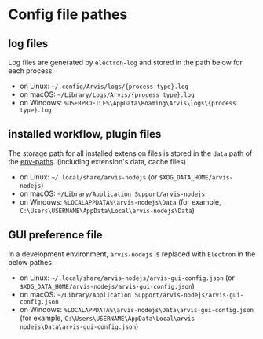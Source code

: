 # Config file pathes

## log files

Log files are generated by `electron-log` and stored in the path below for each process.

* on Linux: `~/.config/Arvis/logs/{process type}.log`
* on macOS: `~/Library/Logs/Arvis/{process type}.log`
* on Windows: `%USERPROFILE%\AppData\Roaming\Arvis\logs\{process type}.log`

## installed workflow, plugin files

The storage path for all installed extension files is stored in the `data` path of the [env-paths](https://github.com/sindresorhus/env-paths).
(including extension's data, cache files)

* on Linux: `~/.local/share/arvis-nodejs` (or `$XDG_DATA_HOME/arvis-nodejs`)
* on macOS: `~/Library/Application Support/arvis-nodejs`
* on Windows: `%LOCALAPPDATA%\arvis-nodejs\Data` (for example, `C:\Users\USERNAME\AppData\Local\arvis-nodejs\Data`)

## GUI preference file

In a development environment, `arvis-nodejs` is replaced with `Electron` in the below pathes.

* on Linux: `~/.local/share/arvis-nodejs/arvis-gui-config.json` (or `$XDG_DATA_HOME/arvis-nodejs/arvis-gui-config.json`)
* on macOS: `~/Library/Application Support/arvis-nodejs/arvis-gui-config.json`
* on Windows: `%LOCALAPPDATA%\arvis-nodejs\Data\arvis-gui-config.json` (for example, `C:\Users\USERNAME\AppData\Local\arvis-nodejs\Data\arvis-gui-config.json`)